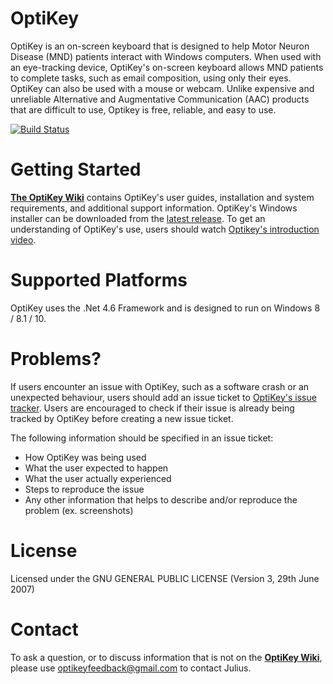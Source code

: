 # OptiKey

OptiKey is an on-screen keyboard that is designed to help Motor Neuron Disease (MND) patients interact with Windows computers. When used with an eye-tracking device, OptiKey's on-screen keyboard allows MND patients to complete tasks, such as email composition, using only their eyes. OptiKey can also be used with a mouse or webcam. Unlike expensive and unreliable Alternative and Augmentative Communication (AAC) products that are difficult to use, Optikey is free, reliable, and easy to use.

[![Build Status](https://dev.azure.com/optikey/optikey/_apis/build/status/rschiefer.OptiKey)](https://dev.azure.com/optikey/optikey/_build/latest?definitionId=1)

# Getting Started

[**The OptiKey Wiki**](https://github.com/OptiKey/OptiKey/wiki) contains OptiKey's user guides, installation and system requirements, and additional support information. OptiKey's Windows installer can be downloaded from the [latest release](https://github.com/JuliusSweetland/OptiKey/releases/latest). To get an understanding of OptiKey's use, users should watch [Optikey's introduction video](https://www.youtube.com/watch?v=HLkyORh7vKk).

# Supported Platforms

OptiKey uses the .Net 4.6 Framework and is designed to run on Windows 8 / 8.1 / 10.

# Problems?

If users encounter an issue with OptiKey, such as a software crash or an unexpected behaviour, users should add an issue ticket to [OptiKey's issue tracker](https://github.com/OptiKey/OptiKey/issues). Users are encouraged to check if their issue is already being tracked by OptiKey before creating a new issue ticket.

The following information should be specified in an issue ticket:

* How OptiKey was being used
* What the user expected to happen
* What the user actually experienced
* Steps to reproduce the issue
* Any other information that helps to describe and/or reproduce the problem (ex. screenshots)

# License

Licensed under the GNU GENERAL PUBLIC LICENSE (Version 3, 29th June 2007)

# Contact

To ask a question, or to discuss information that is not on the [**OptiKey Wiki**](https://github.com/JuliusSweetland/OptiKey/wiki/), please use <optikeyfeedback@gmail.com> to contact Julius.

